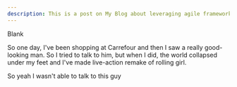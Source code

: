 ```yaml
---
description: This is a post on My Blog about leveraging agile frameworks.
---
```


Blank

So one day, I've been shopping at Carrefour and then I saw a really good-looking man. So I tried to talk to him, but when I did, the world collapsed under my feet and I've made live-action remake of rolling girl.

So yeah I wasn't able to talk to this guy
